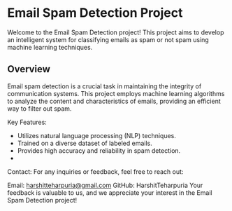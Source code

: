 # Email Spam Detection Project

Welcome to the Email Spam Detection project! This project aims to develop an intelligent system for classifying emails as spam or not spam using machine learning techniques.

## Overview

Email spam detection is a crucial task in maintaining the integrity of communication systems. This project employs machine learning algorithms to analyze the content and characteristics of emails, providing an efficient way to filter out spam.

Key Features:
- Utilizes natural language processing (NLP) techniques.
- Trained on a diverse dataset of labeled emails.
- Provides high accuracy and reliability in spam detection.
- 
Contact:
For any inquiries or feedback, feel free to reach out:

Email: harshitteharpuria@gmail.com
GitHub: HarshitTeharpuria
Your feedback is valuable to us, and we appreciate your interest in the Email Spam Detection project!

